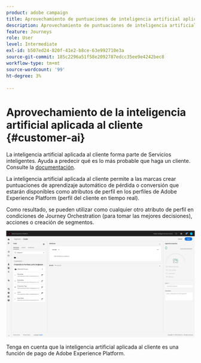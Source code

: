 ```yaml
---
product: adobe campaign
title: Aprovechamiento de puntuaciones de inteligencia artificial aplicada al cliente
description: Aprovechamiento de puntuaciones de inteligencia artificial aplicada al cliente
feature: Journeys
role: User
level: Intermediate
exl-id: b507ed24-820f-41e2-b8ce-63e992710e3a
source-git-commit: 185c2296a51f58e2092787edcc35ee9e4242bec8
workflow-type: tm+mt
source-wordcount: '99'
ht-degree: 3%

---
```


# Aprovechamiento de la inteligencia artificial aplicada al cliente {#customer-ai}

La inteligencia artificial aplicada al cliente forma parte de Servicios inteligentes. Ayuda a predecir qué es lo más probable que haga un cliente. Consulte la [documentación](https://experienceleague.adobe.com/docs/experience-platform/intelligent-services/customer-ai/overview.html).

La inteligencia artificial aplicada al cliente permite a las marcas crear puntuaciones de aprendizaje automático de pérdida o conversión que estarán disponibles como atributos de perfil en los perfiles de Adobe Experience Platform (perfil del cliente en tiempo real).

Como resultado, se pueden utilizar como cualquier otro atributo de perfil en condiciones de Journey Orchestration (para tomar las mejores decisiones), acciones o creación de segmentos.

![](../assets/customer-ai.png)

Tenga en cuenta que la inteligencia artificial aplicada al cliente es una función de pago de Adobe Experience Platform.
